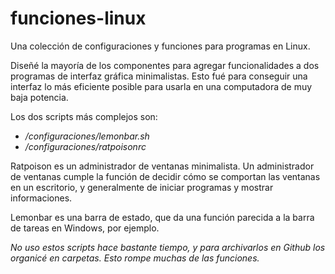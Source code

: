 # funciones-linux
Una colección de configuraciones y funciones para programas en Linux.

Diseñé la mayoría de los componentes para agregar funcionalidades a dos programas de interfaz gráfica minimalistas. Esto fué para conseguir una interfaz lo más eficiente posible para usarla en una computadora de muy baja potencia.

Los dos scripts más complejos son:
- */configuraciones/lemonbar.sh*
- */configuraciones/ratpoisonrc*

Ratpoison es un administrador de ventanas minimalista. Un administrador de ventanas cumple la función de decidir cómo se comportan las ventanas en un escritorio, y generalmente de iniciar programas y mostrar informaciones.

Lemonbar es una barra de estado, que da una función parecida a la barra de tareas en Windows, por ejemplo.

*No uso estos scripts hace bastante tiempo, y para archivarlos en Github los organicé en carpetas. Esto rompe muchas de las funciones.*
